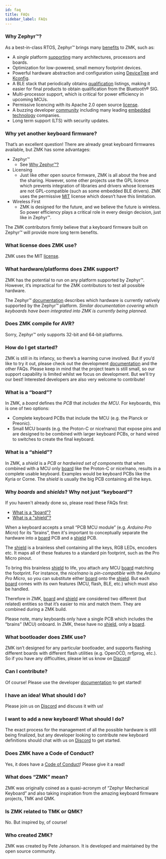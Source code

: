 ```yaml
---
id: faq
title: FAQs
sidebar_label: FAQs
---
```


### Why Zephyr™?

As a best-in-class RTOS, Zephyr™ brings many [benefits](https://www.zephyrproject.org/benefits) to ZMK, such as:
- A *single* platform [supporting](https://docs.zephyrproject.org/latest/boards) many architectures, processors and boards.
- Optimization for low-powered, small memory footprint devices.
- Powerful hardware abstraction and configuration using [DeviceTree](https://docs.zephyrproject.org/latest/guides/dts/index.html) and [Kconfig](https://docs.zephyrproject.org/latest/guides/kconfig/index.html).
- A BLE stack that periodically obtains [qualification](https://docs.zephyrproject.org/latest/guides/bluetooth/bluetooth-qual.html) listings, making it easier for final products to obtain qualification from the Bluetooth® SIG.
- Multi-processor support, which is critical for power efficiency in upcoming MCUs.
- Permissive licencing with its Apache 2.0 open source [license](https://www.apache.org/licenses/LICENSE-2.0).
- A buzzing developer [community](https://github.com/zephyrproject-rtos/zephyr) including many leading [embedded technology](https://www.zephyrproject.org/project-members) companies.
- Long term support (LTS) with security updates.

### Why yet another keyboard firmware?

That’s an excellent question!  There are already great keyboard firmwares available, but ZMK has some advantages:

- Zephyr™
  - See [Why Zephyr™?](#why-zephyr)
- Licensing
  - Just like other open source firmware, ZMK is all about the free and the sharing.  However, some other projects use the GPL licence which prevents integration of libraries and drivers whose licenses are not GPL-compatible (such as some embedded BLE drivers).  ZMK uses the permissive [MIT](https://github.com/zmkfirmware/zmk/blob/main/LICENSE) license which doesn’t have this limitation.
- Wireless First
  - ZMK is designed for the future, and we believe the future is wireless.  So power efficiency plays a critical role in every design decision, just like in Zephyr™.

The ZMK contributors firmly believe that a keyboard firmware built on Zephyr™ will provide more long term benefits.

### What license does ZMK use?

ZMK uses the MIT [license](https://github.com/zmkfirmware/zmk/blob/main/LICENSE).

### What hardware/platforms does ZMK support?

ZMK has the potential to run on any platform supported by Zephyr™.  However, it’s impractical for the ZMK contributors to test all possible hardware.

The Zephyr™ [documentation](https://docs.zephyrproject.org/latest/boards/index.html) describes which hardware is currently natively supported by the Zephyr™ platform.  *Similar documentation covering which keyboards have been integrated into ZMK is currently being planned.*

### Does ZMK compile for AVR?

Sorry, Zephyr™ only supports 32-bit and 64-bit platforms.

### How do I get started?

ZMK is still in its infancy, so there’s a learning curve involved.  But if you’d like to try it out, please check out the development [documentation](/docs) and the other FAQs.  Please keep in mind that the project team is still small, so our support capability is limited whilst we focus on development.  But we’ll try our best!  Interested developers are also very welcome to contribute!

### What is a “board”?

In ZMK, a *board* defines the *PCB* that *includes the MCU*.
For keyboards, this is one of two options:
- Complete keyboard PCBs that include the MCU (e.g. the Planck or Preonic).
- Small MCU boards (e.g. the Proton-C or nice!nano) that expose pins and are designed to be combined with larger keyboard PCBs, or hand wired to switches to create the final keyboard.

### What is a “shield”?

In ZMK, a *shield* is a *PCB* or *hardwired set of components* that when combined with a MCU only [board](#what-is-a-board) like the Proton-C or nice!nano, results in a complete usable keyboard. Examples would be keyboard PCBs like the Kyria or Corne.  The *shield* is usually the big PCB containing all the keys.

### Why *boards* and *shields*?  Why not just “keyboard”?

If you haven't already done so, please read these FAQs first:
- [What is a “board”?](#what-is-a-board)
- [What is a "shield"?](#what-is-a-shield)

When a keyboard accepts a small “PCB MCU module” (e.g. *Arduino Pro Micro*) for its “brains”, then it's important to conceptually separate the hardware into a [board](#what-is-a-board) PCB and a [shield](#what-is-a-shield) PCB.

The [shield](#what-is-a-shield) is a brainless shell containing all the keys, RGB LEDs, encoders etc.  It maps all of these features to a standard pin footprint, such as the Pro Micro pinout.

To bring this brainless [shield](#what-is-a-shield) to life, you attach any MCU [board](#what-is-a-board) matching the footprint.  For instance, the *nice!nano* is *pin-compatible* with the *Arduino Pro Micro*, so you can substitute either [board](#what-is-a-board) onto the [shield](#what-is-a-shield).  But each [board](#what-is-a-board) comes with its own features (MCU, flash, BLE, etc.) which must also be handled.

Therefore in ZMK, [board](#what-is-a-board) and [shield](#what-is-a-shield) are considered two different (but related) entities so that it’s easier to mix and match them.  They are combined during a ZMK build.

Please note, many keyboards only have a single PCB which includes the “brains” (MCU) onboard.  In ZMK, these have no [shield](#what-is-a-shield), only a [board](#what-is-a-board).

### What bootloader does ZMK use?

ZMK isn’t designed for any particular bootloader, and supports flashing different boards with different flash utilities (e.g. OpenOCD, nrfjprog, etc.).  So if you have any difficulties, please let us know on  [Discord](https://discord.gg/VJnx9kr)!

### Can I contribute?

Of course!  Please use the developer [documentation](/docs) to get started!

### I have an idea!  What should I do?

Please join us on [Discord](https://discord.gg/VJnx9kr) and discuss it with us!

### I want to add a new keyboard!  What should I do?

The exact process for the management of all the possible hardware is still being finalized, but any developer looking to contribute new keyboard definitions should chat with us on [Discord](https://discord.gg/VJnx9kr) to get started.

### Does ZMK have a Code of Conduct?

Yes, it does have a [Code of Conduct](https://github.com/zmkfirmware/zmk/blob/main/CODE_OF_CONDUCT.md)!  Please give it a read!

### What does “ZMK” mean?

ZMK was originally coined as a quasi-acronym of “Zephyr Mechanical Keyboard” and also taking inspiration from the amazing keyboard firmware projects, TMK and QMK.

### Is ZMK related to TMK or QMK?

No.  But inspired by, of course!

### Who created ZMK?

ZMK was created by Pete Johanson.  It is developed and maintained by the open source community.
